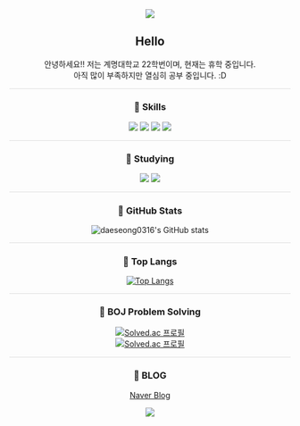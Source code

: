 <div align="center">

<img src="https://capsule-render.vercel.app/api?type=blur&color=yellow&height=300&section=header&text=King%20DaeSeong&fontSize=90&fontColor=ff0000"/>

## Hello

안녕하세요!! 저는 계명대학교 22학번이며, 현재는 휴학 중입니다.  
아직 많이 부족하지만 열심히 공부 중입니다. :D  

<hr style="height:0.5px;border:none;color:#ddd;background-color:#ddd;" />

### 🧡 Skills
<img src="https://img.shields.io/badge/c-%2300599C.svg?style=for-the-badge&logo=c&logoColor=white">
<img src="https://img.shields.io/badge/C++-00599C?style=for-the-badge&logo=cplusplus&logoColor=white"> 
<img src="https://img.shields.io/badge/java-007396?style=for-the-badge&logo=java&logoColor=white">  
<img src="https://img.shields.io/badge/GitHub-181717?style=for-the-badge&logo=github&logoColor=white">
<br>


<hr style="height:0.5px;border:none;color:#ddd;background-color:#ddd;" />

### 💛 Studying
<img src="https://img.shields.io/badge/java-007396?style=for-the-badge&logo=java&logoColor=white">
<img src="https://img.shields.io/badge/Spring-6DB33F?style=for-the-badge&logo=spring&logoColor=white">

<hr style="height:0.5px;border:none;color:#ddd;background-color:#ddd;" />

### 💚 GitHub Stats
![daeseong0316's GitHub stats](https://github-readme-stats.vercel.app/api?username=daeseong0316&show_icons=true&theme=default)

<hr style="height:0.5px;border:none;color:#ddd;background-color:#ddd;" />

### 🩵 Top Langs
[![Top Langs](https://github-readme-stats.vercel.app/api/top-langs/?username=daeseong0316&layout=compact&theme=default)](https://github.com/anuraghazra/github-readme-stats)

<hr style="height:0.5px;border:none;color:#ddd;background-color:#ddd;" />

### 💙 BOJ Problem Solving
[![Solved.ac 프로필](http://mazassumnida.wtf/api/mini/generate_badge?boj=dsh1345)](https://solved.ac/dsh1345)  
[![Solved.ac 프로필](http://mazassumnida.wtf/api/v2/generate_badge?boj=dsh1345)](https://solved.ac/dsh1345)

<hr style="height:0.5px;border:none;color:#ddd;background-color:#ddd;" />

### 💜 BLOG
[Naver Blog](https://blog.naver.com/dsh1345)

<img src="https://capsule-render.vercel.app/api?type=blur&color=yellow&height=200&section=footer"/>

</div>
